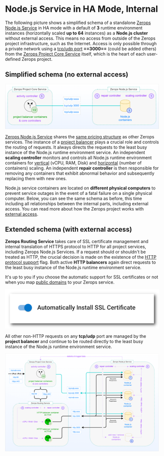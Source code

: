 # Node.js Service in HA Mode, Internal

The following picture shows a simplified schema of a standalone [Zerops Node.js Service](/documentation/services/runtimes/nodejs.html) in HA mode with a default of **3** runtime environment instances (horizontally scaled **up to 64** instances) as a **Node.js cluster** without external access. This means no access from outside of the Zerops project infrastructure, such as the Internet. Access is only possible through a private network using a [tcp/udp port](/documentation/services/runtimes/nodejs.html#port) **==3000==** (could be added others) from the [Zerops Project Core Service](/documentation/overview/how-zerops-works-inside/typical-schemas-of-zerops-projects.html) itself, which is the heart of each user-defined Zerops project.

## Simplified schema (no external access)

![Zerops Node.js Service](./images/Zerops-NodeJS-Service-Base.png "Zerops Node.js Service")

[Zerops Node.js Service](/documentation/services/runtimes/nodejs.html) shares the [same pricing structure](/documentation/overview/pricing.html#services) as other Zerops services. The instance of a [project balancer](/documentation/overview/how-zerops-works-inside/typical-schemas-of-zerops-projects.html#without-external-access) plays a crucial role and controls the routing of requests. It always directs the requests to the least busy instance of the Node.js runtime environment service. An independent **scaling controller** monitors and controls all Node.js runtime environment containers for [vertical](/documentation/automatic-scaling/how-automatic-scaling-works.html#vertical-scaling) (vCPU, RAM, Disk) and [horizontal](/documentation/automatic-scaling/how-automatic-scaling-works.html#horizontal-scaling) (number of containers) scaling. An independent **repair controller** is then responsible for removing any containers that exhibit abnormal behavior and subsequently replacing them with new ones.

Node.js service containers are located on **different physical computers** to prevent service outages in the event of a fatal failure on a single physical computer. Below, you can see the same schema as before, this time including all relationships between the internal parts, including external access. You can read more about how the Zerops project works with [external access](/documentation/overview/how-zerops-works-inside/typical-schemas-of-zerops-projects.html#with-external-access).

## Extended schema (with external access)

**Zerops Routing Service** takes care of SSL certificate management and internal translation of HTTPS protocol to HTTP for all project services, including Zerops Node.js Services. If a request should or shouldn't be treated as HTTP, the crucial decision is made on the existence of the [HTTP protocol support](/documentation/services/runtimes/nodejs.html#port) flag. Both active **HTTP balancers** again direct requests to the least busy instance of the Node.js runtime environment service.

It's up to you if you choose the automatic support for SSL certificates or not when you map [public domains](/documentation/routing/using-your-domain.html) to your Zerops service.

![SSL Certificates](./images/SSL-Certificate-Support-Option.png "SSL Certificates Support")

All other non-HTTP requests on any **tcp/udp** port are managed by the **project balancer** and continue to be routed directly to the least busy instance of the Node.js runtime environment service.

![Zerops Node.js Service](./images/Zerops-NodeJS-Service-Detail.png "Zerops Node.js Service")
